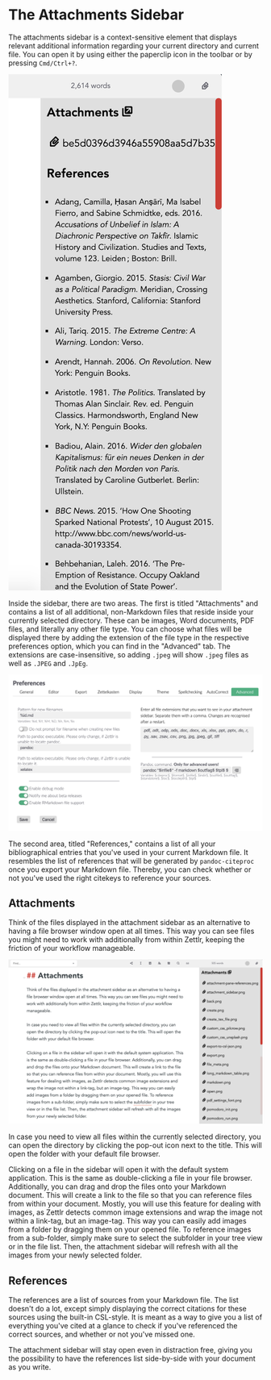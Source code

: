 # The Attachments Sidebar

The attachments sidebar is a context-sensitive element that displays relevant additional information regarding your current directory and current file. You can open it by using either the paperclip icon in the toolbar or by pressing `Cmd/Ctrl+?`.

![The attachment sidebar with one file and a list of references](../img/attachment_sidebar.png)

Inside the sidebar, there are two areas. The first is titled "Attachments" and contains a list of all additional, non-Markdown files that reside inside your currently selected directory. These can be images, Word documents, PDF files, and literally any other file type. You can choose what files will be displayed there by adding the extension of the file type in the respective preferences option, which you can find in the "Advanced" tab. The extensions are case-insensitive, so adding `.jpeg` will show `.jpeg` files as well as `.JPEG` and `.JpEg`.

![In the advanced settings, you can choose all extensions that you would like to see in the sidebar.](../img/settings_advanced.png)

The second area, titled "References," contains a list of all your bibliographical entries that you've used in your current Markdown file. It resembles the list of references that will be generated by `pandoc-citeproc` once you export your Markdown file. Thereby, you can check whether or not you've used the right citekeys to reference your sources.

## Attachments

Think of the files displayed in the attachment sidebar as an alternative to having a file browser window open at all times. This way you can see files you might need to work with additionally from within Zettlr, keeping the friction of your workflow manageable.

![With a folder selected that contains images, you can easily add them to your document by dragging them into the editor.](../img/attachment_sidebar_images.png)

In case you need to view all files within the currently selected directory, you can open the directory by clicking the pop-out icon next to the title. This will open the folder with your default file browser.

Clicking on a file in the sidebar will open it with the default system application. This is the same as double-clicking a file in your file browser. Additionally, you can drag and drop the files onto your Markdown document. This will create a link to the file so that you can reference files from within your document. Mostly, you will use this feature for dealing with images, as Zettlr detects common image extensions and wrap the image not within a link-tag, but an image-tag. This way you can easily add images from a folder by dragging them on your opened file. To reference images from a sub-folder, simply make sure to select the subfolder in your tree view or in the file list. Then, the attachment sidebar will refresh with all the images from your newly selected folder.

## References

The references are a list of sources from your Markdown file. The list doesn't do a lot, except simply displaying the correct citations for these sources using the built-in CSL-style. It is meant as a way to give you a list of everything you've cited at a glance to check if you've referenced the correct sources, and whether or not you've missed one.

The attachment sidebar will stay open even in distraction free, giving you the possibility to have the references list side-by-side with your document as you write.